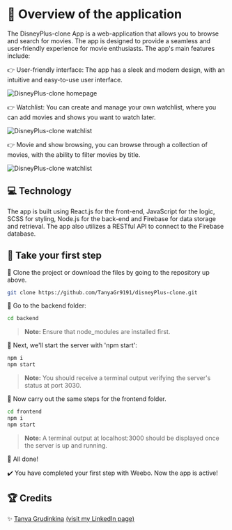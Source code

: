 # 🚀 Overview of the application

The DisneyPlus-clone App is a web-application that allows you to browse and search for movies. The app is designed to provide a seamless and user-friendly experience for movie enthusiasts. The app's main features include:

👉 User-friendly interface: The app has a sleek and modern design, with an intuitive and easy-to-use user interface.

![DisneyPlus-clone homepage](https://res.cloudinary.com/dxwlsxl5s/image/upload/v1673537638/2_h1obgq.jpg)

👉 Watchlist: You can create and manage your own watchlist, where you can add movies and shows you want to watch later.

![DisneyPlus-clone watchlist](https://res.cloudinary.com/dxwlsxl5s/image/upload/v1673537742/7_myhmaz.jpg)

👉 Movie and show browsing, you can browse through a collection of movies, with the ability to filter movies by title.

![DisneyPlus-clone watchlist](https://res.cloudinary.com/dxwlsxl5s/image/upload/v1673537878/8_mti8xr.jpg)

## 💻 Technology

The app is built using React.js for the front-end, JavaScript for the logic, SCSS for styling, Node.js for the back-end and Firebase for data storage and retrieval. The app also utilizes a RESTful API to connect to the Firebase database.


## 🐾 Take your first step

🔹 Clone the project or download the files by going to the repository up above.

```sh
git clone https://github.com/TanyaGr9191/disneyPlus-clone.git
```
🔹 Go to the backend folder:
```sh
cd backend
```
>**Note:** Ensure that node_modules are installed first.

🔹 Next, we'll start the server with 'npm start':
```sh
npm i
npm start
```
>**Note:** You should receive a terminal output verifying the server's status at port 3030.

🔹 Now carry out the same steps for the frontend folder.
```sh
cd frontend
npm i
npm start
```

>**Note:** A terminal output at localhost:3000 should be displayed once the server is up and running.

👏 All done! 

✔️ You have completed your first step with Weebo. Now the app is active!

## 🏆 Credits

✨ [Tanya Grudinkina](https://github.com/TanyaGr9191) [(visit my LinkedIn page)](https://www.linkedin.com/in/tanya-grudinkina/)
